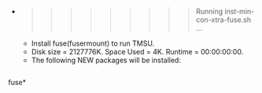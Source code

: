 * >>>>>>>>> Running inst-min-con-xtra-fuse.sh ...
  * Install fuse(fusermount) to run TMSU.
  * Disk size = 2127776K. Space Used = 4K. Runtime = 00:00:00:00.
  * The following NEW packages will be installed:
  ```bash
fuse*
  ```
